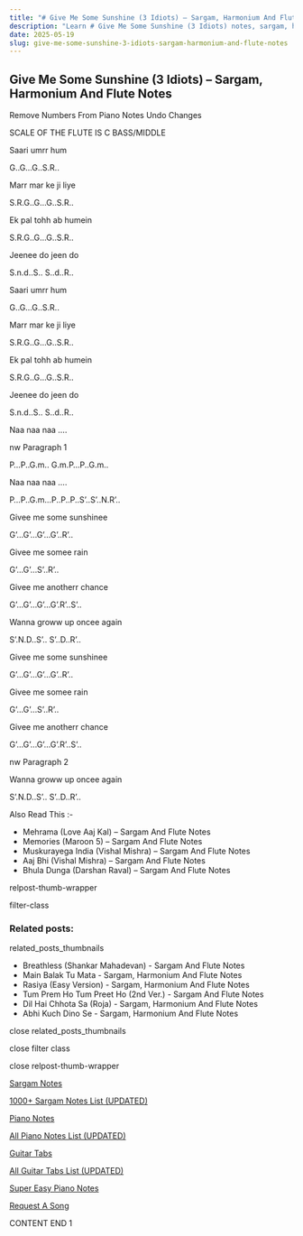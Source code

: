 ```yaml
---
title: "# Give Me Some Sunshine (3 Idiots) – Sargam, Harmonium And Flute Notes"
description: "Learn # Give Me Some Sunshine (3 Idiots) notes, sargam, harmonium notations and flute notes. Easy step-by-step tutorial for beginners."
date: 2025-05-19
slug: give-me-some-sunshine-3-idiots-sargam-harmonium-and-flute-notes
---
```


## Give Me Some Sunshine (3 Idiots) – Sargam, Harmonium And Flute Notes

Remove Numbers From Piano Notes
Undo Changes

SCALE OF THE FLUTE IS C BASS/MIDDLE

Saari umrr hum

G..G…G..S.R..

Marr mar ke ji liye

S.R.G..G…G..S.R..

Ek pal tohh ab humein

S.R.G..G…G..S.R..

Jeenee do jeen do

S.n.d..S.. S..d..R..

Saari umrr hum

G..G…G..S.R..

Marr mar ke ji liye

S.R.G..G…G..S.R..

Ek pal tohh ab humein

S.R.G..G…G..S.R..

Jeenee do jeen do

S.n.d..S.. S..d..R..

Naa naa naa ….

nw Paragraph 1

P…P..G.m.. G.m.P…P..G.m..

Naa naa naa ….

P…P..G.m…P..P..P..S’..S’..N.R’..

Givee me some sunshinee

G’…G’…G’…G’..R’..

Givee me somee rain

G’…G’…S’..R’..

Givee me anotherr chance

G’…G’…G’…G’.R’..S’..

Wanna groww up oncee again

S’.N.D..S’.. S’..D..R’..

Givee me some sunshinee

G’…G’…G’…G’..R’..

Givee me somee rain

G’…G’…S’..R’..

Givee me anotherr chance

G’…G’…G’…G’.R’..S’..

nw Paragraph 2

Wanna groww up oncee again

S’.N.D..S’.. S’..D..R’..

Also Read This :-

* Mehrama (Love Aaj Kal) – Sargam And Flute Notes
* Memories (Maroon 5) – Sargam And Flute Notes
* Muskurayega India (Vishal Mishra) – Sargam And Flute Notes
* Aaj Bhi (Vishal Mishra) – Sargam And Flute Notes
* Bhula Dunga (Darshan Raval) – Sargam And Flute Notes

relpost-thumb-wrapper

filter-class

### Related posts:

related_posts_thumbnails

* Breathless (Shankar Mahadevan) - Sargam And Flute Notes
* Main Balak Tu Mata - Sargam, Harmonium And Flute Notes
* Rasiya (Easy Version) - Sargam, Harmonium And Flute Notes
* Tum Prem Ho Tum Preet Ho (2nd Ver.) - Sargam And Flute Notes
* Dil Hai Chhota Sa (Roja) - Sargam, Harmonium And Flute Notes
* Abhi Kuch Dino Se - Sargam, Harmonium And Flute Notes

close related_posts_thumbnails

close filter class

close relpost-thumb-wrapper

[Sargam Notes](https://www.notationsworld.com/sargam-notes.html)

[1000+ Sargam Notes List (UPDATED)](https://www.notationsworld.com/all-songs-list-sargam-notes.html)

[Piano Notes](https://www.notationsworld.com/piano-notes.html)

[All Piano Notes List (UPDATED)](https://www.notationsworld.com/all-songs-list-piano-notes.html)

[Guitar Tabs](https://www.notationsworld.com/guitar-tabs.html)

[All Guitar Tabs List (UPDATED)](https://www.notationsworld.com/all-songs-list-guitar-tabs.html)

[Super Easy Piano Notes](https://studywall.in/)

[Request A Song](https://www.notationsworld.com/request-a-song.html)

CONTENT END 1

